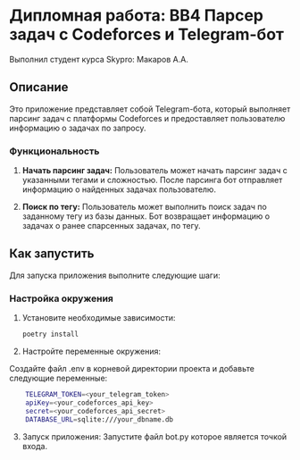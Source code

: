 # Дипломная работа: BB4 Парсер задач с Codeforces и Telegram-бот

Выполнил студент курса Skypro: Макаров А.А.

## Описание

Это приложение представляет собой Telegram-бота, который выполняет парсинг задач с платформы Codeforces и предоставляет пользователю информацию о задачах по запросу.

### Функциональность

1. **Начать парсинг задач:**
   Пользователь может начать парсинг задач с указанными тегами и сложностью.
   После парсинга бот отправляет информацию о найденных задачах пользователю.

2. **Поиск по тегу:**
   Пользователь может выполнить поиск задач по заданному тегу из базы данных.
   Бот возвращает информацию о задачах о ранее спарсенных задачах, по тегу.

## Как запустить

Для запуска приложения выполните следующие шаги:

### Настройка окружения

1. Установите необходимые зависимости:

   ```bash
   poetry install

2. Настройте переменные окружения:

Создайте файл .env в корневой директории проекта и добавьте следующие переменные:

```bash
    TELEGRAM_TOKEN=<your_telegram_token>
    apiKey=<your_codeforces_api_key>
    secret=<your_codeforces_api_secret>
    DATABASE_URL=sqlite:///your_dbname.db
```
3.  Запуск приложения:
   Запустите файл bot.py которое является точкой входа.